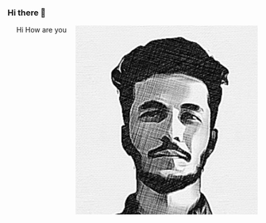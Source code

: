 ### Hi there 👋
<img src="https://github.com/Razim12/razim12/blob/main/Images/razim.png" align="right"/> <p align="center">
  Hi How are you
  </p>



<!--
**Razim12/razim12** is a ✨ _special_ ✨ repository because its `README.md` (this file) appears on your GitHub profile.

Here are some ideas to get you started:

- 🔭 I’m currently working on ...
- 🌱 I’m currently learning ...
- 👯 I’m looking to collaborate on ...
- 🤔 I’m looking for help with ...
- 💬 Ask me about ...
- 📫 How to reach me: ...
- 😄 Pronouns: ...
- ⚡ Fun fact: ...
-->
